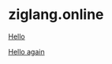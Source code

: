 # ziglang.online


[Hello](https://github.com/lavren1974/ziglang.online/tree/main/examples/hello)

[Hello again](https://github.com/lavren1974/ziglang.online/tree/main/examples/hello_again)